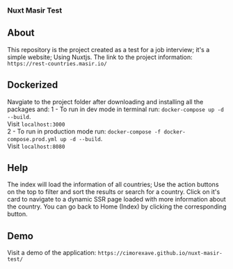 ### Nuxt Masir Test

## About

This repository is the project created as a test for a job interview; it's a simple website; Using Nuxtjs.
The link to the project information:
`https://rest-countries.masir.io/`

## Dockerized

Navgiate to the project folder after downloading and installing all the packages and:
1 - To run in dev mode in terminal run: `docker-compose up -d --build`. <br>
Visit `localhost:3000` <br>
2 - To run in production mode run: `docker-compose -f docker-compose.prod.yml up -d --build`. <br>
Visit `localhost:8080`

## Help

The index will load the information of all countries; Use the action buttons on the top to filter and sort the results or search for a country.
Click on it's card to navigate to a dynamic SSR page loaded with more information about the country.
You can go back to Home (Index) by clicking the corresponding button.

## Demo

Visit a demo of the application:
`https://cimorexave.github.io/nuxt-masir-test/`
